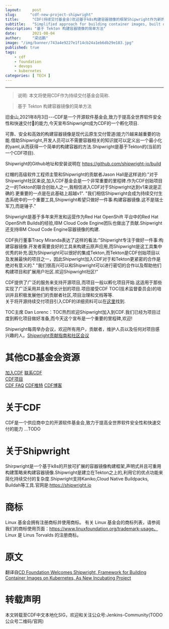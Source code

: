 ```yaml
---
layout:     post 
slug:      "cdf-new-project-shipwright"
title:      "CDF(持续交付基金会)欢迎基于k8s构建容器镜像的框架Shipwright作为新的孵化项目"
subtitle:   "Simplified approach for building container images, built on Tekton"
description: "基于 Tekton 构建容器镜像的简单方法"
date:       2021-08-04
author:     "梁远鹏"
image: "/img/banner/743a4e9227e1f14cb24a1eb6db29e183.jpg"
published: true
tags:
    - cdf 
    - foundation
    - devops
    - kubernetes
categories: [ TECH ]
---    
```


---

> 说明: 本文将使用CDF作为持续交付基金会简称.

> 基于 Tekton 构建容器镜像的简单方法

旧金山,2021年8月3日---CDF是一个开源软件基金会,致力于提高全世界软件安全性和快速交付的能力,今天宣布Shipwright成为CDF的一个孵化项目.  

可靠、安全和高效的构建容器镜像是现代云原生交付管道(能力?)越来越重要的功能.借助Shipwright,开发人员可以不需要容器相关的知识就可以定义出一个最小化的yaml,从而获得一个简单的构建容器的方法.Shipwright是基于Tekton的(当前的一个CDF项目).  

Shipwright的Github地址和安装说明在 https://github.com/shipwright-io/build 

红帽的高级软件工程师主管和Shipwright的贡献者Jason Hall是这样说的:"对于Shipwright社区来说,加入CDF基金会是一个非常重要的里程碑.作为CDF创始项目之一的Tekton的联合创始人之一,我相信进入CDF对于Shipwright达到v1来说是正确的.更重要的一点是在此基础上超越v1". "我们相信Shipwright会成为持续交付生态系统中的一个重要工具,Shipwright希望只做好一件事:构建容器镜像.这不是瑞士军刀,而是锤子."  

Shipwright是基于多年来开发和运营作为Red Hat OpenShift 平台中的Red Hat OpenShift Builds的经验,IBM Cloud Code Engine团队也做出了贡献.Shipwright还支持IBM Cloud Code Engine容器镜像的构建.

CDF执行董事Tracy Miranda表达了这样的看法:"Shipwright专注于做好一件事:构建容器镜像.开发者需要良好的工具来构建云原声应用,而Shipwright是这工具集中优秀的补充.因为Shipwright可以很好的集成Tekton,而Tekton是CDF创始项目以及发展最快的项目之一，因此Shipwright加入CDF对于和Tekton更紧密的合作是绝对有意义的." "我们很高兴可以和Shipwright可以进行密切的合作以及帮助他们构建项目和扩展用户社区.欢迎Shipwright社区!"  

CDF提供了广泛的服务来支持开源项目,而项目一般以孵化项目开始.这适用于那些实现了广泛采用并且有增长计划的项目.项目接受CDF TOC(技术监督委员会)的培训并且积极发展他们的贡献者社区,项目治理和文档等等.  
关于将开源持续交付项目引入CDF的详细资料可以在[这里](https://github.com/cdfoundation/toc/blob/master/PROJECT_LIFECYCLE.md#project-proposal-requirements)找到.  


TOC主席 Dan Lorenc：TOC热烈欢迎Shipwright加入到CDF.我们已经为项目过度到孵化项目做好准备,而今天这个宣布是一个重要的里程碑,欢迎!  

Shipwright每周举办会议，欢迎所有用户，贡献者，维护人员以及任何对项目感兴趣的人。[Shipwright贡献指南和社区会议](https://github.com/shipwright-io/community/blob/main/CONTRIBUTING.md)

# 其他CD基金会资源  

[加入CDF](https://cd.foundation/members/join/)
[联系CDF](https://cd.foundation/about/contact/)  
[CDF项目](https://cd.foundation/projects/)  
[CDF FAQ](https://github.com/cdfoundation/faq)
[CDF推特](https://twitter.com/CDeliveryfdn)
[CDF博客](https://cd.foundation/news/blog/) 

# 关于CDF
CDF是一个供应商中立的开源软件基金会,致力于提高全世界软件安全性和快速交付的能力
...TODO

# 关于Shipwright
Shirpwright是一个基于k8s的开放可扩展的容器镜像构建框架,声明式并且可重用构建策略来构建容器镜像.Shipwright是建立在Tekton之上的,利用它的优点功能来简化持续交付的复杂度.Shipwright支持Kaniko,Cloud Native Buildpacks, Buildah等工具.官网是:https://shipwright.io

# 商标 
Linux 基金会拥有注册商标并使用商标。 有关 Linux 基金会的商标列表，请参阅我们的商标使用页面：https://www.linuxfoundation.org/trademark-usage。 Linux 是 Linus Torvalds 的注册商标。  

# 原文  

翻译自[CD Foundation Welcomes Shipwright, Framework for Building Container Images on Kubernetes, As New Incubating Project](https://cd.foundation/blog/2021/08/03/cd-foundation-shipwright-announcement/)


# 转载声明  

本文转载至CDF中文本地化SIG，欢迎和关注公众号:Jenkins-Community(TODO 公众号二维码/官网)